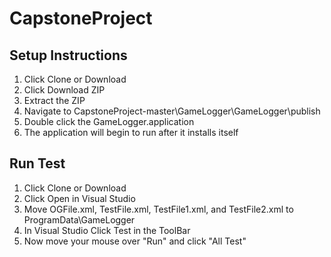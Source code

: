 # CapstoneProject


## Setup Instructions

1. Click Clone or Download 
2. Click Download ZIP
3. Extract the ZIP 
4. Navigate to CapstoneProject-master\GameLogger\GameLogger\publish
5. Double click the GameLogger.application 
6. The application will begin to run after it installs itself


## Run Test 

1. Click Clone or Download 
2. Click Open in Visual Studio 
3. Move OGFile.xml, TestFile.xml, TestFile1.xml, and TestFile2.xml to ProgramData\GameLogger
4. In Visual Studio Click Test in the ToolBar
5. Now move your mouse over "Run" and click "All Test"  
